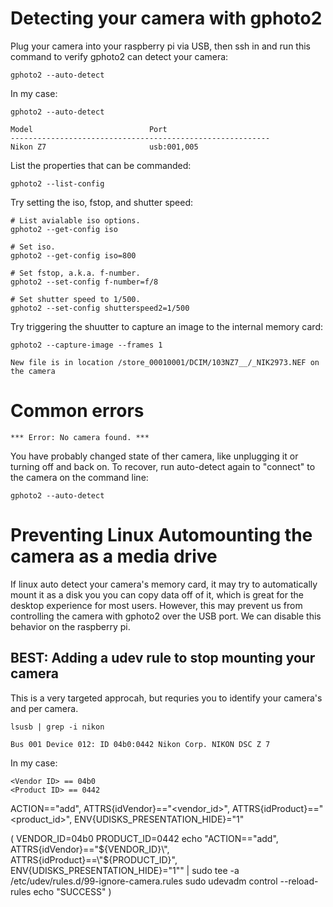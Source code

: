 Detecting your camera with gphoto2
==================================

Plug your camera into your raspberry pi via USB, then ssh in and run this command to
verify gphoto2 can detect your camera:

```
gphoto2 --auto-detect
```

In my case:
```
gphoto2 --auto-detect

Model                          Port
----------------------------------------------------------
Nikon Z7                       usb:001,005
```

List the properties that can be commanded:

```
gphoto2 --list-config
```

Try setting the iso, fstop, and shutter speed:

```
# List avialable iso options.
gphoto2 --get-config iso

# Set iso.
gphoto2 --get-config iso=800

# Set fstop, a.k.a. f-number.
gphoto2 --set-config f-number=f/8

# Set shutter speed to 1/500.
gphoto2 --set-config shutterspeed2=1/500
```

Try triggering the shuutter to capture an image to the internal memory
card:

```
gphoto2 --capture-image --frames 1

New file is in location /store_00010001/DCIM/103NZ7__/_NIK2973.NEF on the camera
```

Common errors
=============

```
*** Error: No camera found. ***
```

You have probably changed state of ther camera, like unplugging it or
turning off and back on.  To recover, run auto-detect again to "connect"
to the camera on the command line:

```
gphoto2 --auto-detect
```

Preventing Linux Automounting the camera as a media drive
=========================================================

If linux auto detect your camera's memory card, it may try to automatically
mount it as a disk you you can copy data off of it, which is great
for the desktop experience for most users.  However, this may prevent us
from controlling the camera with gphoto2 over the USB port.  We can
disable this behavior on the raspberry pi.

BEST: Adding a udev rule to stop mounting your camera
-----------------------------------------------------

This is a very targeted approcah, but requries you to identify your
camera's <Vendor ID> and <Product ID> per camera.

```
lsusb | grep -i nikon

Bus 001 Device 012: ID 04b0:0442 Nikon Corp. NIKON DSC Z 7
```
In my case:
```
<Vendor ID> == 04b0
<Product ID> == 0442
```
ACTION=="add", ATTRS{idVendor}=="<vendor_id>", ATTRS{idProduct}=="<product_id>", ENV{UDISKS_PRESENTATION_HIDE}="1"

(
VENDOR_ID=04b0
PRODUCT_ID=0442
echo "ACTION==\"add\", ATTRS{idVendor}==\"${VENDOR_ID}\", ATTRS{idProduct}==\"${PRODUCT_ID}\", ENV{UDISKS_PRESENTATION_HIDE}=\"1\"" | sudo tee -a /etc/udev/rules.d/99-ignore-camera.rules
sudo udevadm control --reload-rules
echo "SUCCESS"
)



